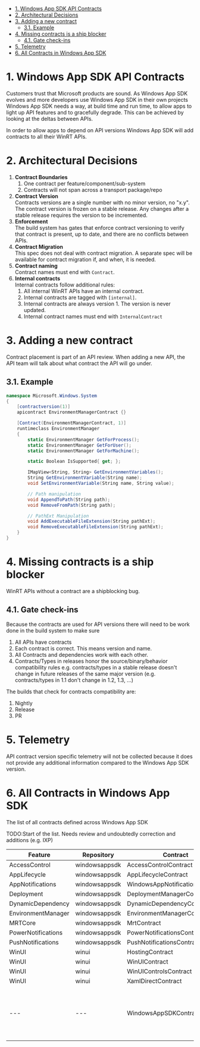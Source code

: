 - [1. Windows App SDK API Contracts](#1-windows-app-sdk-api-contracts)
- [2. Architectural Decisions](#2-architectural-decisions)
- [3. Adding a new contract](#3-adding-a-new-contract)
  - [3.1. Example](#31-example)
- [4. Missing contracts is a ship blocker](#4-missing-contracts-is-a-ship-blocker)
  - [4.1. Gate check-ins](#41-gate-check-ins)
- [5. Telemetry](#5-telemetry)
- [6. All Contracts in Windows App SDK](#6-all-contracts-in-windows-app-sdk)

# 1. Windows App SDK API Contracts

Customers trust that Microsoft products are sound. As Windows App SDK evolves and more developers
use Windows App SDK in their own projects Windows App SDK needs a way, at build time and run time,
to allow apps to light up API features and to gracefully degrade. This can be achieved by looking
at the deltas between APIs.

In order to allow apps to depend on API versions Windows App SDK will add contracts to all their
WinRT APIs.

# 2. Architectural Decisions
1. **Contract Boundaries**<BR>
   1. One contract per feature/component/sub-system
   2. Contracts will not span across a transport package/repo
2. **Contract Version**<BR>
Contracts versions are a single number with no minor version, no "x.y". The contract version is
frozen on a stable release. Any changes after a stable release requires the version to be incremented.
3. **Enforcement**<BR>
The build system has gates that enforce contract versioning to verify that contract is present,
 up to date, and there are no conflicts between APIs.
4. **Contract Migration**<BR>
This spec does not deal with contract migration. A separate spec will be available for contract
migration if, and when, it is needed.
5. **Contract naming**<BR>
Contract names must end with `Contract`.
6. **Internal contracts**<BR>
Internal contracts follow additional rules:
    1. All internal WinRT APIs have an internal contract.
    2. Internal contracts are tagged with `[internal]`.
    3. Internal contracts are always version 1. The version is never updated.
    4. Internal contract names must end with `InternalContract`

# 3. Adding a new contract
Contract placement is part of an API review. When adding a new API, the API team will
talk about what contract the API will go under.

## 3.1. Example

```c# (really midl3)
namespace Microsoft.Windows.System
{
    [contractversion(1)]
    apicontract EnvironmentManagerContract {}

    [Contract(EnvironmentManagerContract, 1)]
    runtimeclass EnvironmentManager
    {
        static EnvironmentManager GetForProcess();
        static EnvironmentManager GetForUser();
        static EnvironmentManager GetForMachine();

        static Boolean IsSupported{ get; };

        IMapView<String, String> GetEnvironmentVariables();
        String GetEnvironmentVariable(String name);
        void SetEnvironmentVariable(String name, String value);

        // Path manipulation
        void AppendToPath(String path);
        void RemoveFromPath(String path);

        // PathExt Manipulation
        void AddExecutableFileExtension(String pathExt);
        void RemoveExecutableFileExtension(String pathExt);
    }
}
```

# 4. Missing contracts is a ship blocker
WinRT APIs without a contract are a shipblocking bug.

## 4.1. Gate check-ins
Because the contracts are used for API versions there will need to be work done in the build system
to make sure
1. All APIs have contracts
2. Each contract is correct. This means version and name.
3. All Contracts and dependencies work with each other.
4. Contracts/Types in releases honor the source/binary/behavior compatibility rules e.g.
contracts/types in a stable release doesn't change in future releases of the same major version
(e.g. contracts/types in 1.1 don't change in 1.2, 1.3, ...)

The builds that check for contracts compatibility are:
1. Nightly
2. Release
3. PR

# 5. Telemetry
API contract version specific telemetry will not be collected because it does not provide any
additional information compared to the Windows App SDK version.

# 6. All Contracts in Windows App SDK
The list of all contracts defined across Windows App SDK

TODO:Start of the list. Needs review and undoubtedly correction and additions (e.g. IXP)

| Feature            | Repository    | Contract                        | Namespace                                            | Comment  |
|--------------------|---------------|---------------------------------|------------------------------------------------------|----------|
| AccessControl      | windowsappsdk | AccessControlContract           | Microsoft.Windows.Security.AccessControl             |          |
| AppLifecycle       | windowsappsdk | AppLifecycleContract            | Microsoft.Windows.AppLifecycle                       |          |
| AppNotifications   | windowsappsdk | WindowsAppNotificationsContract | Microsoft.Windows.AppNotifications                   |          |
| Deployment         | windowsappsdk | DeploymentManagerContract       | Microsoft.Windows.ApplicationModel.WindowsAppRuntime |          |
| DynamicDependency  | windowsappsdk | DynamicDependencyContract       | Microsoft.Windows.ApplicationModel.DynamicDependency |          |
| EnvironmentManager | windowsappsdk | EnvironmentManagerContracct     | Microsoft.Windows.System                             |          |
| MRTCore            | windowsappsdk | MrtContract                     | Microsoft.Windows.ApplicationModel.Resources         |          |
| PowerNotifications | windowsappsdk | PowerNotificationsContract      | Microsoft.Windows.System.Power                       |          |
| PushNotifications  | windowsappsdk | PushNotificationsContract       | Microsoft.Windows.PushNotifications                  |          |
| WinUI              | winui         | HostingContract                 | Microsoft.UI.Xaml.Hosting                            |          |
| WinUI              | winui         | WinUIContract                   | Microsoft.UI.Xaml                                    |          |
| WinUI              | winui         | WinUIControlsContract           | Microsoft.UI.Xaml.Controls                           |          |
| WinUI              | winui         | XamlDirectContract              | Microsoft.UI.Xaml.Core.Direct                        |          |
| ---                | ---           | WindowsAppSDKContract           | Microsoft.Foundation                                 |Misnomer. Should be called InteractiveExperiences in the Windows.UI.Composition namespace. Only for use by IXP.|
